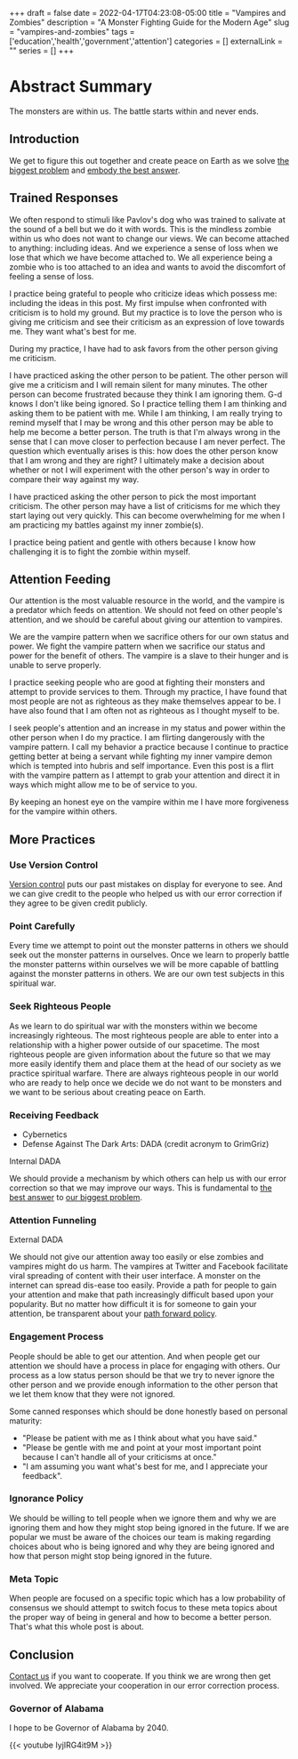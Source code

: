 +++ 
draft = false
date = 2022-04-17T04:23:08-05:00
title = "Vampires and Zombies"
description = "A Monster Fighting Guide for the Modern Age"
slug = "vampires-and-zombies"
tags = ['education','health','government','attention']
categories = []
externalLink = ""
series = []
+++

# Abstract Summary

The monsters are within us.  The battle starts within and never ends.

## Introduction

We get to figure this out together and create peace on Earth as we solve [the biggest problem](/posts/human-resource-problem) and [embody the best answer](/posts/my-paths-forward-policy).

## Trained Responses

We often respond to stimuli like Pavlov's dog who was trained to salivate at the sound of a bell but we do it with words.  This is the mindless zombie within us who does not want to change our views.  We can become attached to anything: including ideas.  And we experience a sense of loss when we lose that which we have become attached to.  We all experience being a zombie who is too attached to an idea and wants to avoid the discomfort of feeling a sense of loss.

I practice being grateful to people who criticize ideas which possess me: including the ideas in this post.  My first impulse when confronted with criticism is to hold my ground.  But my practice is to love the person who is giving me criticism and see their criticism as an expression of love towards me.  They want what's best for me.

During my practice, I have had to ask favors from the other person giving me criticism.

I have practiced asking the other person to be patient.  The other person will give me a criticism and I will remain silent for many minutes.  The other person can become frustrated because they think I am ignoring them.  G-d knows I don't like being ignored.  So I practice telling them I am thinking and asking them to be patient with me.  While I am thinking, I am really trying to remind myself that I may be wrong and this other person may be able to help me become a better person.  The truth is that I'm always wrong in the sense that I can move closer to perfection because I am never perfect.  The question which eventually arises is this: how does the other person know that I am wrong and they are right?  I ultimately make a decision about whether or not I will experiment with the other person's way in order to compare their way against my way.

I have practiced asking the other person to pick the most important criticism.  The other person may have a list of criticisms for me which they start laying out very quickly.  This can become overwhelming for me when I am practicing my battles against my inner zombie(s).

I practice being patient and gentle with others because I know how challenging it is to fight the zombie within myself.

## Attention Feeding

Our attention is the most valuable resource in the world, and the vampire is a predator which feeds on attention.  We should not feed on other people's attention, and we should be careful about giving our attention to vampires.

We are the vampire pattern when we sacrifice others for our own status and power.  We fight the vampire pattern when we sacrifice our status and power for the benefit of others.  The vampire is a slave to their hunger and is unable to serve properly.

I practice seeking people who are good at fighting their monsters and attempt to provide services to them.  Through my practice, I have found that most people are not as righteous as they make themselves appear to be.  I have also found that I am often not as righteous as I thought myself to be.

I seek people's attention and an increase in my status and power within the other person when I do my practice.  I am flirting dangerously with the vampire pattern.  I call my behavior a practice because I continue to practice getting better at being a servant while fighting my inner vampire demon which is tempted into hubris and self importance.  Even this post is a flirt with the vampire pattern as I attempt to grab your attention and direct it in ways which might allow me to be of service to you.

By keeping an honest eye on the vampire within me I have more forgiveness for the vampire within others.

## More Practices

### Use Version Control

[Version control](https://github.com/heroLFG/hugo-herolfg-site/commits/dev/content/posts/vampires-and-zombies.md) puts our past mistakes on display for everyone to see.  And we can give credit to the people who helped us with our error correction if they agree to be given credit publicly.

### Point Carefully

Every time we attempt to point out the monster patterns in others we should seek out the monster patterns in ourselves.  Once we learn to properly battle the monster patterns within ourselves we will be more capable of battling against the monster patterns in others.  We are our own test subjects in this spiritual war.

### Seek Righteous People

As we learn to do spiritual war with the monsters within we become increasingly righteous.  The most righteous people are able to enter into a relationship with a higher power outside of our spacetime.  The most righteous people are given information about the future so that we may more easily identify them and place them at the head of our society as we practice spiritual warfare.  There are always righteous people in our world who are ready to help once we decide we do not want to be monsters and we want to be serious about creating peace on Earth.

### Receiving Feedback
- Cybernetics
- Defense Against The Dark Arts: DADA (credit acronym to GrimGriz)

Internal DADA

We should provide a mechanism by which others can help us with our error correction so that we may improve our ways.  This is fundamental to [the best answer](/posts/my-paths-forward-policy) to [our biggest problem](/posts/human-resource-problem).

### Attention Funneling

External DADA

We should not give our attention away too easily or else zombies and vampires might do us harm.  The vampires at Twitter and Facebook facilitate viral spreading of content with their user interface.  A monster on the internet can spread dis-ease too easily.  Provide a path for people to gain your attention and make that path increasingly difficult based upon your popularity.  But no matter how difficult it is for someone to gain your attention, be transparent about your [path forward policy](/posts/my-paths-forward-policy).

### Engagement Process

People should be able to get our attention.  And when people get our attention we should have a process in place for engaging with others.  Our process as a low status person should be that we try to never ignore the other person and we provide enough information to the other person that we let them know that they were not ignored.

Some canned responses which should be done honestly based on personal maturity:
- "Please be patient with me as I think about what you have said."
- "Please be gentle with me and point at your most important point because I can't handle all of your criticisms at once."
- "I am assuming you want what's best for me, and I appreciate your feedback".

### Ignorance Policy

We should be willing to tell people when we ignore them and why we are ignoring them and how they might stop being ignored in the future.  If we are popular we must be aware of the choices our team is making regarding choices about who is being ignored and why they are being ignored and how that person might stop being ignored in the future.

### Meta Topic

When people are focused on a specific topic which has a low probability of consensus we should attempt to switch focus to these meta topics about the proper way of being in general and how to become a better person.  That's what this whole post is about.

## Conclusion

[Contact us](/contact) if you want to cooperate.  If you think we are wrong then get involved.  We appreciate your cooperation in our error correction process.

### Governor of Alabama

I hope to be Governor of Alabama by 2040.

{{< youtube IyjIRG4it9M >}}
